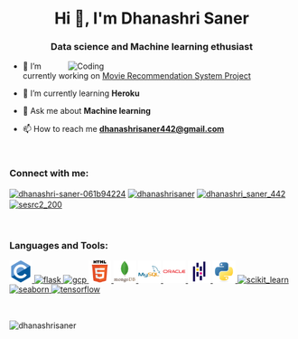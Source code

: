 <h1 align="center">Hi 👋, I'm Dhanashri Saner</h1>
<h3 align="center">Data science and Machine learning ethusiast</h3>


<img align="right" alt="Coding" width = 400 src="https://miro.medium.com/max/1400/1*qdAW1TjCN57h1lbuuzvchg.gif">


- 🔭 I’m currently working on [Movie Recommendation System Project](https://github.com/DhanashriSaner/End_to_End_movie_recommender_system)

- 🌱 I’m currently learning **Heroku**

- 💬 Ask me about **Machine learning**

- 📫 How to reach me **dhanashrisaner442@gmail.com**
<br>

<h3 align="left">Connect with me:</h3>
<p align="left">
<a href="https://linkedin.com/in/dhanashri-saner-061b94224" target="blank"><img align="center" src="https://raw.githubusercontent.com/rahuldkjain/github-profile-readme-generator/master/src/images/icons/Social/linked-in-alt.svg" alt="dhanashri-saner-061b94224" height="30" width="40" /></a>
<a href="https://kaggle.com/dhanashrisaner" target="blank"><img align="center" src="https://raw.githubusercontent.com/rahuldkjain/github-profile-readme-generator/master/src/images/icons/Social/kaggle.svg" alt="dhanashrisaner" height="30" width="40" /></a>
<a href="https://instagram.com/dhanashri_saner_442" target="blank"><img align="center" src="https://raw.githubusercontent.com/rahuldkjain/github-profile-readme-generator/master/src/images/icons/Social/instagram.svg" alt="dhanashri_saner_442" height="30" width="40" /></a>
<a href="https://www.codechef.com/users/sesrc2_200" target="blank"><img align="center" src="https://cdn.jsdelivr.net/npm/simple-icons@3.1.0/icons/codechef.svg" alt="sesrc2_200" height="30" width="40" /></a>
</p>
<br>

<h3 align="left">Languages and Tools:</h3>
<p align="left"> <a href="https://www.cprogramming.com/" target="_blank" rel="noreferrer"> <img src="https://raw.githubusercontent.com/devicons/devicon/master/icons/c/c-original.svg" alt="c" width="40" height="40"/> </a> <a href="https://flask.palletsprojects.com/" target="_blank" rel="noreferrer"> <img src="https://www.vectorlogo.zone/logos/pocoo_flask/pocoo_flask-icon.svg" alt="flask" width="40" height="40"/> </a> <a href="https://cloud.google.com" target="_blank" rel="noreferrer"> <img src="https://www.vectorlogo.zone/logos/google_cloud/google_cloud-icon.svg" alt="gcp" width="40" height="40"/> </a> <a href="https://www.w3.org/html/" target="_blank" rel="noreferrer"> <img src="https://raw.githubusercontent.com/devicons/devicon/master/icons/html5/html5-original-wordmark.svg" alt="html5" width="40" height="40"/> </a> <a href="https://www.mongodb.com/" target="_blank" rel="noreferrer"> <img src="https://raw.githubusercontent.com/devicons/devicon/master/icons/mongodb/mongodb-original-wordmark.svg" alt="mongodb" width="40" height="40"/> </a> <a href="https://www.mysql.com/" target="_blank" rel="noreferrer"> <img src="https://raw.githubusercontent.com/devicons/devicon/master/icons/mysql/mysql-original-wordmark.svg" alt="mysql" width="40" height="40"/> </a> <a href="https://www.oracle.com/" target="_blank" rel="noreferrer"> <img src="https://raw.githubusercontent.com/devicons/devicon/master/icons/oracle/oracle-original.svg" alt="oracle" width="40" height="40"/> </a> <a href="https://pandas.pydata.org/" target="_blank" rel="noreferrer"> <img src="https://raw.githubusercontent.com/devicons/devicon/2ae2a900d2f041da66e950e4d48052658d850630/icons/pandas/pandas-original.svg" alt="pandas" width="40" height="40"/> </a> <a href="https://www.python.org" target="_blank" rel="noreferrer"> <img src="https://raw.githubusercontent.com/devicons/devicon/master/icons/python/python-original.svg" alt="python" width="40" height="40"/> </a> <a href="https://scikit-learn.org/" target="_blank" rel="noreferrer"> <img src="https://upload.wikimedia.org/wikipedia/commons/0/05/Scikit_learn_logo_small.svg" alt="scikit_learn" width="40" height="40"/> </a> <a href="https://seaborn.pydata.org/" target="_blank" rel="noreferrer"> <img src="https://seaborn.pydata.org/_images/logo-mark-lightbg.svg" alt="seaborn" width="40" height="40"/> </a> <a href="https://www.tensorflow.org" target="_blank" rel="noreferrer"> <img src="https://www.vectorlogo.zone/logos/tensorflow/tensorflow-icon.svg" alt="tensorflow" width="40" height="40"/> </a> </p><br>

<p><img align="center" src="https://github-readme-stats.vercel.app/api/top-langs?username=dhanashrisaner&show_icons=true&locale=en&layout=compact" alt="dhanashrisaner" /></p>

